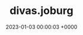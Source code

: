 ---
layout: server
title:  divas.joburg
date:   2023-01-03 00:00:03 +0000
country: za
country_name: South Africa
continent: africa
description: LGBTQIA+ space for Joburgers, or other South Africans.
banner: https://eu-central-1.linodeobjects.com/divas-content/site_uploads/files/000/000/003/@1x/bc8404b694166808.png
users: 5
statuses: 628
---